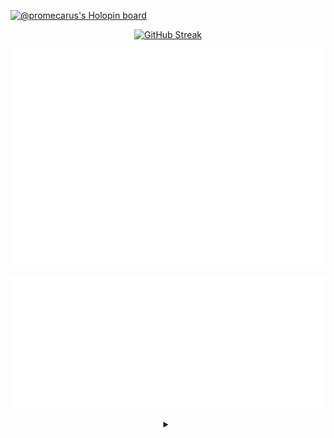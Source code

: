 [![@promecarus's Holopin board](https://holopin.me/promecarus)](https://holopin.io/@promecarus)

<div align="center">

[![GitHub Streak](https://streak-stats.demolab.com?user=promecarus&theme=android-dark&border_radius=3.625&date_format=%5BY.%5Dn.j)](https://git.io/streak-stats)

<!-- ![./metrics/classic.svg](./metrics/classic.svg) -->
![./metrics/isocalendar.fullyear.svg](./metrics/isocalendar.fullyear.svg)
<!-- ![./metrics/followup.indepth.svg](./metrics/followup.indepth.svg) -->
<!-- ![./metrics/gists.svg](./metrics/gists.svg) -->
<!-- ![./metrics/languages.indepth.svg](./metrics/languages.indepth.svg) -->
<!-- ![./metrics/stars.svg](./metrics/stars.svg) -->
![./metrics/traffic.svg](./metrics/traffic.svg)
![./metrics/fortune.svg](./metrics/fortune.svg)

<details><summary></summary>We're no strangers to love<br>You know the rules and so do I (do I)<br>A full commitment's what I'm thinking of<br>You wouldn't get this from any other guy
<details><summary></summary>I just wanna tell you how I'm feeling<br>Gotta make you understand
<details><summary></summary>Never gonna give you up<br>Never gonna let you down<br>Never gonna run around and desert you<br>Never gonna make you cry<br>Never gonna say goodbye<br>Never gonna tell a lie and hurt you
<details><summary></summary>We've known each other for so long<br>Your heart's been aching, but you're too shy to say it (say it)<br>Inside, we both know what's been going on (going on)<br>We know the game and we're gonna play it
<details><summary></summary>And if you ask me how I'm feeling<br>Don't tell me you're too blind to see
<details><summary></summary>Never gonna give you up<br>Never gonna let you down<br>Never gonna run around and desert you<br>Never gonna make you cry<br>Never gonna say goodbye<br>Never gonna tell a lie and hurt you
<details><summary></summary>Never gonna give you up<br>Never gonna let you down<br>Never gonna run around and desert you<br>Never gonna make you cry<br>Never gonna say goodbye<br>Never gonna tell a lie and hurt you
<details><summary></summary>We've known each other for so long<br>Your heart's been aching, but you're too shy to say it (to say it)<br>Inside, we both know what's been going on (going on)<br>We know the game and we're gonna play it
<details><summary></summary>I just wanna tell you how I'm feeling<br>Gotta make you understand
<details><summary></summary>Never gonna give you up<br>Never gonna let you down<br>Never gonna run around and desert you<br>Never gonna make you cry<br>Never gonna say goodbye<br>Never gonna tell a lie and hurt you
<details><summary></summary>Never gonna give you up<br>Never gonna let you down<br>Never gonna run around and desert you<br>Never gonna make you cry<br>Never gonna say goodbye<br>Never gonna tell a lie and hurt you
<details><summary></summary>Never gonna give you up<br>Never gonna let you down<br>Never gonna run around and desert you<br>Never gonna make you cry<br>Never gonna say goodbye<br>Never gonna tell a lie and hurt you
</details>
</details>
</details>
</details>
</details>
</details>
</details>
</details>
</details>
</details>
</details>
</details>
</div>
